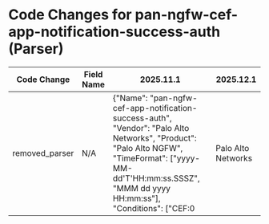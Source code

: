 # Code Changes for pan-ngfw-cef-app-notification-success-auth (Parser)

| Code Change | Field Name | 2025.11.1 | 2025.12.1 |
|-------------|------------|-----------|------------|
| removed_parser | N/A | {"Name": "pan-ngfw-cef-app-notification-success-auth", "Vendor": "Palo Alto Networks", "Product": "Palo Alto NGFW", "TimeFormat": ["yyyy-MM-dd'T'HH:mm:ss.SSSZ", "MMM dd yyyy HH:mm:ss"], "Conditions": ["CEF:0|Palo Alto Networks|", "|SYSTEM|auth|", "saml-client-redirect"], "Fields": ["\sdvchost=({host}[\w.-]+?)\s+(\w+=|$)", "rt=({time}\w{3}\s\d{2}\s\d{4}\s(\d{2}:){2}\d{2})\s", "Client '({src_ip}((([0-9a-fA-F.]{0,4}):{1,2}){1,7}([0-9a-fA-F]){0,4})|(((25[0-5]|(2[0-4]|1\d|[0-9]|)\d)\.?\b){4}))' redirected to", "act=({operation}saml-client-redirect)", "msg=({additional_info}[^=]+)\s+(\w+=|$)", "fname=({authentication_profile}[^=]+)\s+(\w+=|$)", "((?:1969-[^,]+?)|({time}\d\d\d\d-\d\d-\d\dT\d\d:\d\d:\d\d\.\d+[\+-]\d+:\d+))"], "ParserVersion": "v1.0.0"} | N/A |